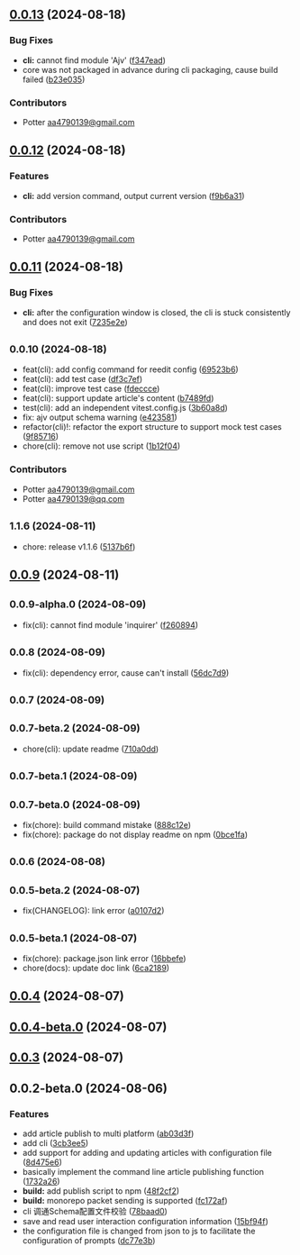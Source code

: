 ## [0.0.13](https://github.com/artipub/artipub/compare/cli@0.0.12...cli@0.0.13) (2024-08-18)


### Bug Fixes

* **cli:** cannot find module 'Ajv' ([f347ead](https://github.com/artipub/artipub/commit/f347ead1f107b5190fcb205c1990b736b49e408f))
* core was not packaged in advance during cli packaging, cause build failed ([b23e035](https://github.com/artipub/artipub/commit/b23e0352d0a82d82015cd25ddc1081857e86bb4d))




### Contributors

- Potter <aa4790139@gmail.com>



## [0.0.12](https://github.com/artipub/artipub/compare/cli@0.0.11...cli@0.0.12) (2024-08-18)


### Features

* **cli:** add version command, output current version ([f9b6a31](https://github.com/artipub/artipub/commit/f9b6a316d49df2c502ad9978592f9e15993c2266))




### Contributors

- Potter <aa4790139@gmail.com>



## [0.0.11](https://github.com/artipub/artipub/compare/cli@0.0.10...cli@0.0.11) (2024-08-18)


### Bug Fixes

* **cli:** after the configuration window is closed, the cli is stuck consistently and does not exit ([7235e2e](https://github.com/artipub/artipub/commit/7235e2ec8f6fe7dd1a70ba46b8856c5b723d95d6))



## <small>0.0.10 (2024-08-18)</small>

* feat(cli): add config command for reedit config ([69523b6](https://github.com/artipub/artipub/commit/69523b6fbb9db9efa8cdde133102f39cd792e015))
* feat(cli): add test case ([df3c7ef](https://github.com/artipub/artipub/commit/df3c7efa5ea6fd68cf5f15a0fd63254c7eefcb9f))
* feat(cli): improve test case ([fdeccce](https://github.com/artipub/artipub/commit/fdeccce282254be327b60a82d32bb0209f600f6c))
* feat(cli): support update article's content ([b7489fd](https://github.com/artipub/artipub/commit/b7489fd5a5d63e7886997615231eee23f097de1b))
* test(cli): add an independent vitest.config.js ([3b60a8d](https://github.com/artipub/artipub/commit/3b60a8d86cd80ebabfa84d79f24559e304eb56c6))
* fix: ajv output schema warning ([e423581](https://github.com/artipub/artipub/commit/e423581bbc80bc9f3d9f6736ef2644165a321695))
* refactor(cli)!:  refactor the export structure to support mock test cases ([9f85716](https://github.com/artipub/artipub/commit/9f85716588e1b6cf130112fb5e9e4cb2a82779bc))
* chore(cli):  remove not use script ([1b12f04](https://github.com/artipub/artipub/commit/1b12f04d66311b8ef4084215d61bad9938be8269))




### Contributors

- Potter <aa4790139@gmail.com>
- Potter <aa4790139@qq.com>



## <small>1.1.6 (2024-08-11)</small>

* chore: release v1.1.6 ([5137b6f](https://github.com/artipub/artipub/commit/5137b6f3f59e952df84854c81cf72121c361e0ec))



## [0.0.9](https://github.com/artipub/artipub/compare/cli@0.0.9-alpha.0...cli@0.0.9) (2024-08-11)



## <small>0.0.9-alpha.0 (2024-08-09)</small>

* fix(cli): cannot find module 'inquirer' ([f260894](https://github.com/artipub/artipub/commit/f260894c1decff79cafc86c4116190d53a2d7d95))



## <small>0.0.8 (2024-08-09)</small>

* fix(cli): dependency error, cause can't install ([56dc7d9](https://github.com/artipub/artipub/commit/56dc7d9b1845bc093cffda926004be5bd31a2a9a))



## <small>0.0.7 (2024-08-09)</small>




## <small>0.0.7-beta.2 (2024-08-09)</small>

* chore(cli): update readme ([710a0dd](https://github.com/artipub/artipub/commit/710a0dd76d59ba765bb7032a80ed3539d00ebd14))



## <small>0.0.7-beta.1 (2024-08-09)</small>




## <small>0.0.7-beta.0 (2024-08-09)</small>

* fix(chore): build command mistake ([888c12e](https://github.com/artipub/artipub/commit/888c12e045d14b0a74922237dc598923cb831d84))
* fix(chore): package do not display readme on npm ([0bce1fa](https://github.com/artipub/artipub/commit/0bce1fac0020db6377d2a8f0172f08ee2da26e12))



## <small>0.0.6 (2024-08-08)</small>




## <small>0.0.5-beta.2 (2024-08-07)</small>

* fix(CHANGELOG): link error ([a0107d2](https://github.com/artipub/artipub/commit/a0107d26fd9fa157923118cb0977ce35a31f5511))



## <small>0.0.5-beta.1 (2024-08-07)</small>

* fix(chore): package.json link error ([16bbefe](https://github.com/artipub/artipub/commit/16bbefe4b89b2e329db14eccdc265dc3a23c836c))
* chore(docs):  update doc link ([6ca2189](https://github.com/artipub/artipub/commit/6ca21893dbf234dba83239aae61de332c4a14a08))



## [0.0.4](https://github.com/artipub/artipub/compare/cli@0.0.4-beta.0...cli@0.0.4) (2024-08-07)



## [0.0.4-beta.0](https://github.com/artipub/artipub/compare/cli@0.0.3...cli@0.0.4-beta.0) (2024-08-07)



## [0.0.3](https://github.com/artipub/artipub/compare/cli@0.0.2-beta.0...cli@0.0.3) (2024-08-07)



## 0.0.2-beta.0 (2024-08-06)


### Features

* add article publish to multi platform ([ab03d3f](https://github.com/artipub/artipub/commit/ab03d3f4dcc743252d916174b7cf76761555def3))
* add cli ([3cb3ee5](https://github.com/artipub/artipub/commit/3cb3ee5d744fd475181bfb06c2a60a0855d80eab))
* add support for adding and updating articles with configuration file ([8d475e6](https://github.com/artipub/artipub/commit/8d475e6568afaa11e5388bd8b7947dee1d175911))
* basically implement the command line article publishing function ([1732a26](https://github.com/artipub/artipub/commit/1732a262676087adc6decf5aaa719f93cb65a1ba))
* **build:** add publish script to npm ([48f2cf2](https://github.com/artipub/artipub/commit/48f2cf274db8468f242a7edad3ae8b24da4b8325))
* **build:** monorepo packet sending is supported ([fc172af](https://github.com/artipub/artipub/commit/fc172af5322c68e11382ab1cab87bd826f3aefd5))
* cli 调通Schema配置文件校验 ([78baad0](https://github.com/artipub/artipub/commit/78baad074cdc97fd98db8860034f643de5a04835))
* save and read user interaction configuration information ([15bf94f](https://github.com/artipub/artipub/commit/15bf94febc8448e4e4d93fbcebf9f763ed58ae30))
* the configuration file is changed from json to js to facilitate the configuration of prompts ([dc77e3b](https://github.com/artipub/artipub/commit/dc77e3b628e1fd34465965892cf8ca7ca560d475))



